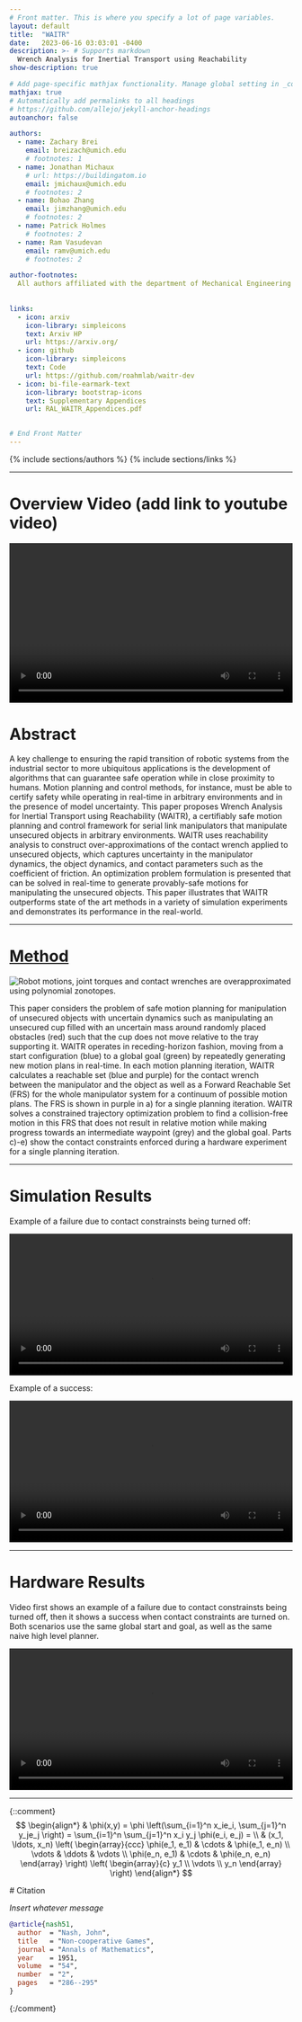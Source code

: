 ```yaml
---
# Front matter. This is where you specify a lot of page variables.
layout: default
title:  "WAITR"
date:   2023-06-16 03:03:01 -0400
description: >- # Supports markdown
  Wrench Analysis for Inertial Transport using Reachability
show-description: true

# Add page-specific mathjax functionality. Manage global setting in _config.yml
mathjax: true
# Automatically add permalinks to all headings
# https://github.com/allejo/jekyll-anchor-headings
autoanchor: false

authors:
  - name: Zachary Brei
    email: breizach@umich.edu
    # footnotes: 1
  - name: Jonathan Michaux
    # url: https://buildingatom.io
    email: jmichaux@umich.edu
    # footnotes: 2
  - name: Bohao Zhang
    email: jimzhang@umich.edu
    # footnotes: 2
  - name: Patrick Holmes
    # footnotes: 2
  - name: Ram Vasudevan
    email: ramv@umich.edu
    # footnotes: 2

author-footnotes:
  All authors affiliated with the department of Mechanical Engineering and Department of Robotics of the University of Michigan, Ann Arbor.
  
  
links:
  - icon: arxiv
    icon-library: simpleicons
    text: Arxiv HP
    url: https://arxiv.org/
  - icon: github
    icon-library: simpleicons
    text: Code
    url: https://github.com/roahmlab/waitr-dev
  - icon: bi-file-earmark-text
    icon-library: bootstrap-icons
    text: Supplementary Appendices
    url: RAL_WAITR_Appendices.pdf
    

# End Front Matter
---
```


{% include sections/authors %}
{% include sections/links %}

---

# Overview Video (add link to youtube video)
<div class="fullwidth">
<video controls="" style="background-color:black;width:100%;height:auto;aspect-ratio:16/9;"></video>
</div>

# Abstract

A key challenge to ensuring the rapid transition of robotic systems from the industrial sector to more ubiquitous applications is the development of algorithms that can guarantee safe operation while in close proximity to humans.
Motion planning and control methods, for instance, must be able to certify safety while operating in real-time in arbitrary environments and in the presence of model uncertainty. 
This paper proposes Wrench Analysis for Inertial Transport using Reachability (WAITR), a certifiably safe motion planning and control framework for serial link manipulators that manipulate unsecured objects in arbitrary environments. 
WAITR uses reachability analysis to construct over-approximations of the contact wrench applied to unsecured objects, which captures uncertainty in the manipulator dynamics, the object dynamics, and contact parameters such as the coefficient of friction. 
An optimization problem formulation is presented that can be solved in real-time to generate provably-safe motions for manipulating the unsecured objects. 
This paper illustrates that WAITR outperforms state of the art methods in a variety of simulation experiments and demonstrates its performance in the real-world.

---

# [Method](#method)
<div markdown="1" class="content-block grey justify no-pre">

![Robot motions, joint torques and contact wrenches are overapproximated using polynomial zonotopes.](MethodFigure_v5_column_small-01.jpg)
  
This paper considers the problem of safe motion planning for manipulation of unsecured objects with uncertain dynamics such as manipulating an unsecured cup filled with an uncertain mass around randomly placed obstacles (red) such that the cup does not move relative to the tray supporting it. 
WAITR operates in receding-horizon fashion, moving from a start configuration (blue) to a global goal (green) by repeatedly generating new motion plans in real-time. 
In each motion planning iteration, WAITR calculates a reachable set (blue and purple) for the contact wrench between the manipulator and the object as well as a Forward Reachable Set (FRS) for the whole manipulator system for a continuum of possible motion plans. 
The FRS is shown in purple in a) for a single planning iteration. 
WAITR solves a constrained trajectory optimization problem to find a collision-free motion in this FRS that does not result in relative motion while making progress towards an intermediate waypoint (grey) and the global goal. 
Parts c)-e) show the contact constraints enforced during a hardware experiment for a single planning iteration.

</div>

---

# Simulation Results
<div markdown="1" class="content-block grey justify no-pre">

Example of a failure due to contact constrainsts being turned off:
<div class="fullwidth">
<video controls="" width="100%">
    <source src="fetch_tray_fail.mkv">
</video>
</div>

Example of a success:
<div class="fullwidth">
<video controls="" width="100%">
    <source src="fetch_tray_fail.mkv">
</video>
</div>
  
</div>

---

# Hardware Results
<div markdown="1" class="content-block grey justify no-pre">

Video first shows an example of a failure due to contact constrainsts being turned off, then it shows a success when contact constraints are turned on. Both scenarios use the same global start and goal, as well as the same naive high level planner.
<div class="fullwidth">
<video controls="" width="100%">
    <source src="force_closure_720.mp4">
</video>
</div>

</div>

---
{::comment}
$$
\begin{align*}
  & \phi(x,y) = \phi \left(\sum_{i=1}^n x_ie_i, \sum_{j=1}^n y_je_j \right)
  = \sum_{i=1}^n \sum_{j=1}^n x_i y_j \phi(e_i, e_j) = \\
  & (x_1, \ldots, x_n) \left( \begin{array}{ccc}
      \phi(e_1, e_1) & \cdots & \phi(e_1, e_n) \\
      \vdots & \ddots & \vdots \\
      \phi(e_n, e_1) & \cdots & \phi(e_n, e_n)
    \end{array} \right)
  \left( \begin{array}{c}
      y_1 \\
      \vdots \\
      y_n
    \end{array} \right)
\end{align*}
$$

<div markdown="1" class="content-block grey justify">
# Citation

*Insert whatever message*

```bibtex
@article{nash51,
  author  = "Nash, John",
  title   = "Non-cooperative Games",
  journal = "Annals of Mathematics",
  year    = 1951,
  volume  = "54",
  number  = "2",
  pages   = "286--295"
}
```
</div>
{:/comment}

